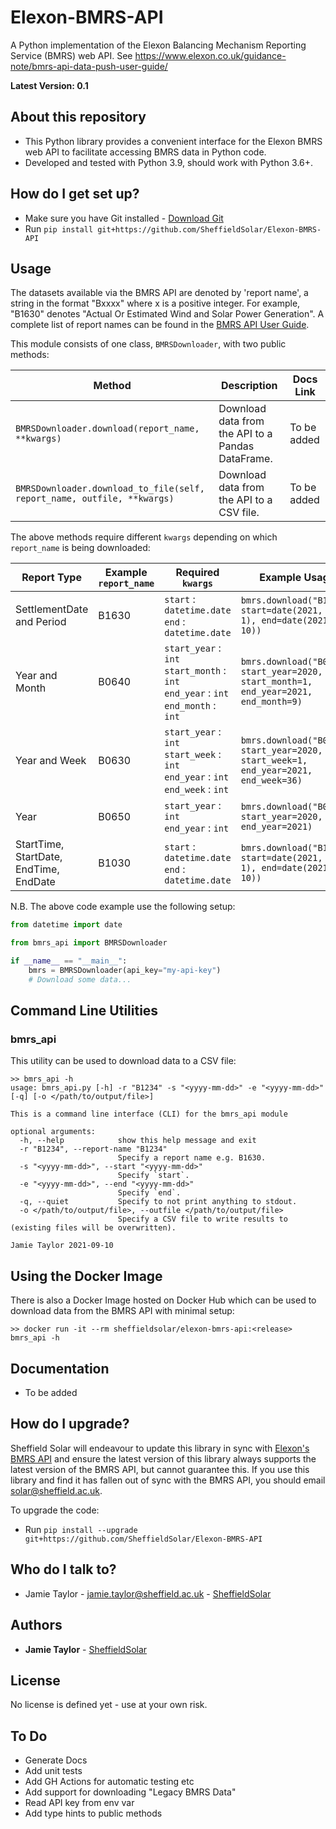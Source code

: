 # Elexon-BMRS-API
A Python implementation of the Elexon Balancing Mechanism Reporting Service (BMRS) web API. See https://www.elexon.co.uk/guidance-note/bmrs-api-data-push-user-guide/

**Latest Version: 0.1**

## About this repository

* This Python library provides a convenient interface for the Elexon BMRS web API to facilitate accessing BMRS data in Python code.
* Developed and tested with Python 3.9, should work with Python 3.6+.

## How do I get set up?

* Make sure you have Git installed - [Download Git](https://git-scm.com/downloads)
* Run `pip install git+https://github.com/SheffieldSolar/Elexon-BMRS-API`

## Usage

The datasets available via the BMRS API are denoted by 'report name', a string in the format "Bxxxx" where x is a positive integer. For example, "B1630" denotes "Actual Or Estimated Wind and Solar Power Generation". A complete list of report names can be found in the [BMRS API User Guide](https://www.elexon.co.uk/guidance-note/bmrs-api-data-push-user-guide/).

This module consists of one class, `BMRSDownloader`, with two public methods:

|Method|Description|Docs Link|
|------|-----------|---------|
|`BMRSDownloader.download(report_name, **kwargs)`|Download data from the API to a Pandas DataFrame.|To be added|
|`BMRSDownloader.download_to_file(self, report_name, outfile, **kwargs)`|Download data from the API to a CSV file.|To be added|

The above methods require different `kwargs` depending on which `report_name` is being downloaded:

|Report Type|Example `report_name`|Required `kwargs`|Example Usage|
|-----------|---------------------|-----------------|-------------|
|SettlementDate and Period|B1630|`start` : `datetime.date`<br/>`end` : `datetime.date`|`bmrs.download("B1630", start=date(2021, 1, 1), end=date(2021, 9, 10))`|
|Year and Month|B0640|`start_year` : `int`<br/>`start_month` : `int`<br/>`end_year` : `int`<br/>`end_month` : `int`|`bmrs.download("B0640", start_year=2020, start_month=1, end_year=2021, end_month=9)`|
|Year and Week|B0630|`start_year` : `int`<br/>`start_week` : `int`<br/>`end_year` : `int`<br/>`end_week` : `int`|`bmrs.download("B0630", start_year=2020, start_week=1, end_year=2021, end_week=36)`|
|Year|B0650|`start_year` : `int`<br/>`end_year` : `int`|`bmrs.download("B0650", start_year=2020, end_year=2021)`|
|StartTime, StartDate, EndTime, EndDate|B1030|`start` : `datetime.date`<br/>`end` : `datetime.date`|`bmrs.download("B1030", start=date(2021, 1, 1), end=date(2021, 9, 10))`|

N.B. The above code example use the following setup:

```Python
from datetime import date

from bmrs_api import BMRSDownloader

if __name__ == "__main__":
    bmrs = BMRSDownloader(api_key="my-api-key")
    # Download some data...
```

## Command Line Utilities

### bmrs_api

This utility can be used to download data to a CSV file:

```
>> bmrs_api -h
usage: bmrs_api.py [-h] -r "B1234" -s "<yyyy-mm-dd>" -e "<yyyy-mm-dd>" [-q] [-o </path/to/output/file>]

This is a command line interface (CLI) for the bmrs_api module

optional arguments:
  -h, --help            show this help message and exit
  -r "B1234", --report-name "B1234"
                        Specify a report name e.g. B1630.
  -s "<yyyy-mm-dd>", --start "<yyyy-mm-dd>"
                        Specify `start`.
  -e "<yyyy-mm-dd>", --end "<yyyy-mm-dd>"
                        Specify `end`.
  -q, --quiet           Specify to not print anything to stdout.
  -o </path/to/output/file>, --outfile </path/to/output/file>
                        Specify a CSV file to write results to (existing files will be overwritten).

Jamie Taylor 2021-09-10
```

## Using the Docker Image

There is also a Docker Image hosted on Docker Hub which can be used to download data from the BMRS API with minimal setup:

```
>> docker run -it --rm sheffieldsolar/elexon-bmrs-api:<release> bmrs_api -h
```

## Documentation

* To be added

## How do I upgrade?

Sheffield Solar will endeavour to update this library in sync with [Elexon's BMRS API](https://www.elexon.co.uk/guidance-note/bmrs-api-data-push-user-guide/ "BMRS API User Guide") and ensure the latest version of this library always supports the latest version of the BMRS API, but cannot guarantee this. If you use this library and find it has fallen out of sync with the BMRS API, you should email [solar@sheffield.ac.uk](mailto:solar@sheffield.ac.uk?subject=Elexon-BMRS-API%20Python%20Library "Email Sheffield Solar").

To upgrade the code:
* Run `pip install --upgrade git+https://github.com/SheffieldSolar/Elexon-BMRS-API`

## Who do I talk to?

* Jamie Taylor - [jamie.taylor@sheffield.ac.uk](mailto:jamie.taylor@sheffield.ac.uk "Email Jamie") - [SheffieldSolar](https://github.com/SheffieldSolar)

## Authors

* **Jamie Taylor** - [SheffieldSolar](https://github.com/SheffieldSolar)

## License

No license is defined yet - use at your own risk.

## To Do

* Generate Docs
* Add unit tests
* Add GH Actions for automatic testing etc
* Add support for downloading "Legacy BMRS Data"
* Read API key from env var
* Add type hints to public methods
